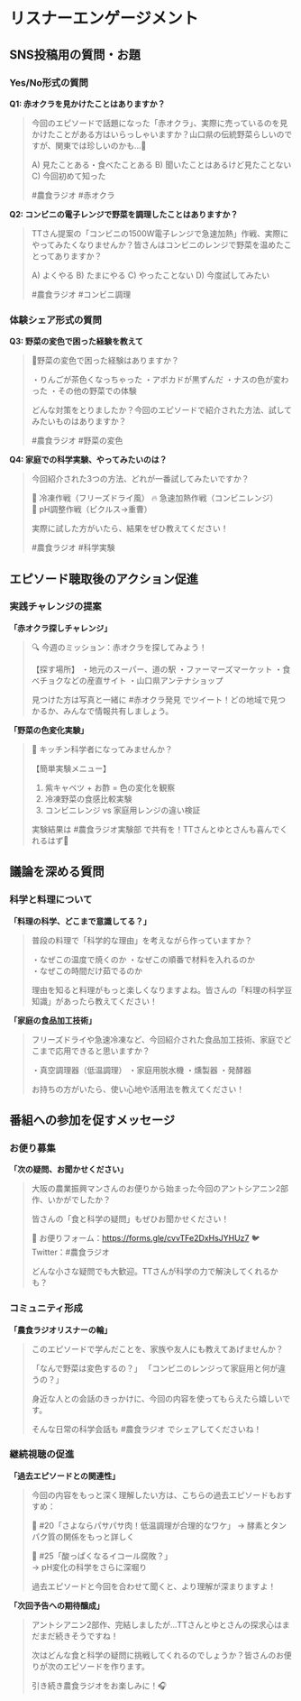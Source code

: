 # リスナーエンゲージメント

## SNS投稿用の質問・お題

### Yes/No形式の質問

**Q1: 赤オクラを見かけたことはありますか？**
> 今回のエピソードで話題になった「赤オクラ」、実際に売っているのを見かけたことがある方はいらっしゃいますか？山口県の伝統野菜らしいのですが、関東では珍しいのかも...🤔
> 
> A) 見たことある・食べたことある
> B) 聞いたことはあるけど見たことない  
> C) 今回初めて知った
> 
> #農食ラジオ #赤オクラ

**Q2: コンビニの電子レンジで野菜を調理したことはありますか？**
> TTさん提案の「コンビニの1500W電子レンジで急速加熱」作戦、実際にやってみたくなりませんか？皆さんはコンビニのレンジで野菜を温めたことってありますか？
> 
> A) よくやる
> B) たまにやる
> C) やったことない
> D) 今度試してみたい
> 
> #農食ラジオ #コンビニ調理

### 体験シェア形式の質問

**Q3: 野菜の変色で困った経験を教えて**
> 🥒野菜の変色で困った経験はありますか？
> 
> ・りんごが茶色くなっちゃった
> ・アボカドが黒ずんだ
> ・ナスの色が変わった
> ・その他の野菜での体験
> 
> どんな対策をとりましたか？今回のエピソードで紹介された方法、試してみたいものはありますか？
> 
> #農食ラジオ #野菜の変色

**Q4: 家庭での科学実験、やってみたいのは？**
> 今回紹介された3つの方法、どれが一番試してみたいですか？
> 
> 🧊 冷凍作戦（フリーズドライ風）
> 🔥 急速加熱作戦（コンビニレンジ）  
> 🥒 pH調整作戦（ピクルス→重曹）
> 
> 実際に試した方がいたら、結果をぜひ教えてください！
> 
> #農食ラジオ #科学実験

## エピソード聴取後のアクション促進

### 実践チャレンジの提案

**「赤オクラ探しチャレンジ」**
> 🔍 今週のミッション：赤オクラを探してみよう！
> 
> 【探す場所】
> ・地元のスーパー、道の駅
> ・ファーマーズマーケット
> ・食べチョクなどの産直サイト
> ・山口県アンテナショップ
> 
> 見つけた方は写真と一緒に #赤オクラ発見 でツイート！どの地域で見つかるか、みんなで情報共有しましょう。

**「野菜の色変化実験」**
> 🧪 キッチン科学者になってみませんか？
> 
> 【簡単実験メニュー】
> 1. 紫キャベツ + お酢 = 色の変化を観察
> 2. 冷凍野菜の食感比較実験  
> 3. コンビニレンジ vs 家庭用レンジの違い検証
> 
> 実験結果は #農食ラジオ実験部 で共有を！TTさんとゆとさんも喜んでくれるはず🎉

## 議論を深める質問

### 科学と料理について

**「料理の科学、どこまで意識してる？」**
> 普段の料理で「科学的な理由」を考えながら作っていますか？
> 
> ・なぜこの温度で焼くのか
> ・なぜこの順番で材料を入れるのか  
> ・なぜこの時間だけ茹でるのか
> 
> 理由を知ると料理がもっと楽しくなりますよね。皆さんの「料理の科学豆知識」があったら教えてください！

**「家庭の食品加工技術」**
> フリーズドライや急速冷凍など、今回紹介された食品加工技術、家庭でどこまで応用できると思いますか？
> 
> ・真空調理器（低温調理）
> ・家庭用脱水機
> ・燻製器
> ・発酵器
> 
> お持ちの方がいたら、使い心地や活用法を教えてください！

## 番組への参加を促すメッセージ

### お便り募集

**「次の疑問、お聞かせください」**
> 大阪の農業振興マンさんのお便りから始まった今回のアントシアニン2部作、いかがでしたか？
> 
> 皆さんの「食と科学の疑問」もぜひお聞かせください！
> 
> 📝 お便りフォーム：https://forms.gle/cvvTFe2DxHsJYHUz7
> 🐦 Twitter：#農食ラジオ
> 
> どんな小さな疑問でも大歓迎。TTさんが科学の力で解決してくれるかも？

### コミュニティ形成

**「農食ラジオリスナーの輪」**
> このエピソードで学んだことを、家族や友人にも教えてあげませんか？
> 
> 「なんで野菜は変色するの？」
> 「コンビニのレンジって家庭用と何が違うの？」
> 
> 身近な人との会話のきっかけに、今回の内容を使ってもらえたら嬉しいです。
> 
> そんな日常の科学会話も #農食ラジオ でシェアしてくださいね！

### 継続視聴の促進

**「過去エピソードとの関連性」**
> 今回の内容をもっと深く理解したい方は、こちらの過去エピソードもおすすめ：
> 
> 🍖 #20「さよならパサパサ肉！低温調理が合理的なワケ」
> → 酵素とタンパク質の関係をもっと詳しく
> 
> 🥗 #25「酸っぱくなるイコール腐敗？」  
> → pH変化の科学をさらに深堀り
> 
> 過去エピソードと今回を合わせて聞くと、より理解が深まりますよ！

**「次回予告への期待醸成」**
> アントシアニン2部作、完結しましたが...TTさんとゆとさんの探求心はまだまだ続きそうですね！
> 
> 次はどんな食と科学の疑問に挑戦してくれるのでしょうか？皆さんのお便りが次のエピソードを作ります。
> 
> 引き続き農食ラジオをお楽しみに！🎧
